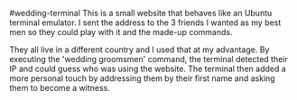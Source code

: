 #wedding-terminal
This is a small website that behaves like an Ubuntu terminal emulator. I sent the address to the 3 friends I wanted as my best men so they could play with it and the made-up commands.

They all live in a different country and I used that at my advantage. By executing the 'wedding groomsmen' command, the terminal detected their IP and could guess who was using the website. The terminal then added a more personal touch by addressing them by their first name and asking them to become a witness.


